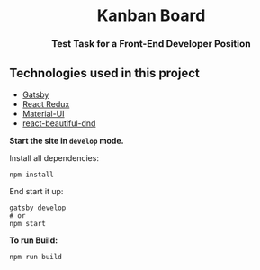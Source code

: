 <h1 align="center">
  Kanban Board
</h1>

<h3 align="center">
  Test Task for a Front-End Developer Position
</h3>



## Technologies used in this project

- [Gatsby](https://www.gatsbyjs.com/docs/)
- [React Redux](https://react-redux.js.org/introduction/getting-started)
- [Material-UI](https://material-ui.com/ru/getting-started/installation/)
- [react-beautiful-dnd](https://github.com/atlassian/react-beautiful-dnd)

**Start the site in `develop` mode.**

Install all dependencies:

   ```shell
   npm install
   ```

End start it up:

   ```shell
   gatsby develop
   # or
   npm start
   ```
**To run Build:**

   ```shell
   npm run build
   ```
